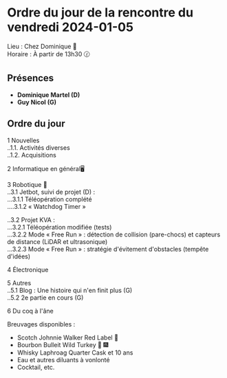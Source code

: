 # Ordre du jour de la rencontre du vendredi 2024-01-05

Lieu :    Chez Dominique 🔭  
Horaire : À partir de 13h30 🕜  
## Présences
* **Dominique Martel (D)**  
* **Guy Nicol (G)**  

## Ordre du jour
1 Nouvelles  
..1.1.  Activités diverses  
..1.2.  Acquisitions 

2 Informatique en général🖥  

3 Robotique 🤖  
..3.1 Jetbot, suivi de projet (D) :   
...3.1.1 Téléopération complété    
....3.1.2 « Watchdog Timer »   

..3.2 Projet KVA :   
...3.2.1 Téléopération modifiée (tests)    
...3.2.2 Mode « Free Run » : détection de collision (pare-chocs) et capteurs de distance (LiDAR et ultrasonique)     
...3.2.3 Mode « Free Run » : stratégie d'évitement d'obstacles (tempête d'idées)     

4 Électronique  

5 Autres  
..5.1 Blog : Une histoire qui n'en finit plus (G)  
..5.2 2e partie en cours (G)  

6 Du coq à l'âne  

Breuvages disponibles :
  * Scotch Johnnie Walker Red Label 🥃
  * Bourbon Bulleit Wild Turkey 🥃 🎆
  * Whisky Laphroag Quarter Cask et 10 ans
  * Eau et autres diluants à vonlonté
  * Cocktail, etc.
